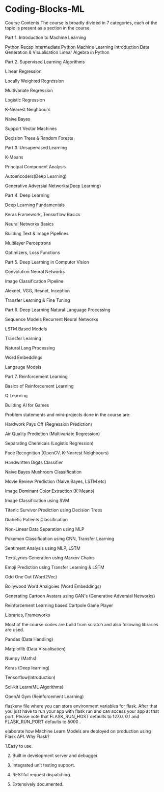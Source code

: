 # Coding-Blocks-ML
Course Contents
The course is broadly divided in 7 categories, each of the topic is present as a section in the course.

Part 1. Introduction to Machine Learning

Python Recap
Intermediate Python
Machine Learning Introduction
Data Generation & Visualisation
Linear Algebra in Python


Part 2. Supervised Learning Algorithms

Linear Regression

Locally Weighted Regression

Multivariate Regression

Logistic Regression

K-Nearest Neighbours

Naive Bayes

Support Vector Machines

Decision Trees & Random Forests

Part 3. Unsupervised Learning

K-Means

Principal Component Analysis

Autoencoders(Deep Learning)

Generative Adversial Networks(Deep Learning)


Part 4. Deep Learning

Deep Learning Fundamentals

Keras Framework, Tensorflow Basics

Neural Networks Basics

Building Text & Image Pipelines

Multilayer Perceptrons

Optimizers, Loss Functions


Part 5. Deep Learning in Computer Vision

Convolution Neural Networks

Image Classification Pipeline

Alexnet, VGG, Resnet, Inception

Transfer Learning & Fine Tuning

Part 6. Deep Learning Natural Language Processing

Sequence Models
Recurrent Neural Networks

LSTM Based Models

Transfer Learning

Natural Lang Processing

Word Embeddings

Langauge Models

Part 7. Reinforcement Learning

Basics of Reinforcement Learning

Q Learning

Building AI for Games

Problem statements and mini-projects done in the course are:


Hardwork Pays Off (Regression Prediction)

Air Quality Prediction (Multivariate Regression)

Separating Chemicals (Logistic Regression)

Face Recognition (OpenCV, K-Nearest Neighbours)

Handwritten Digits Classifier

Naive Bayes Mushroom Classification

Movie Review Prediction (Naive Bayes, LSTM etc)

Image Dominant Color Extraction (K-Means)

Image Classification using SVM

Titanic Survivor Prediction using Decision Trees

Diabetic Patients Classification

Non-Linear Data Separation using MLP

Pokemon Classification using CNN, Transfer Learning

Sentiment Analysis using MLP, LSTM

Text/Lyrics Generation using Markov Chains

Emoji Prediction using Transfer Learning & LSTM

Odd One Out (Word2Vec)

Bollywood Word Analgoies (Word Embeddings)

Generating Cartoon Avatars using GAN's (Generative Adversial Networks)

Reinforcement Learning based Cartpole Game Player

Libraries, Frameworks

Most of the course codes are build from scratch and also following libraries are used.

Pandas (Data Handling)

Matplotlib (Data Visualisation)

Numpy (Maths)

Keras (Deep learning)

Tensorflow(Introduction)

Sci-kit Learn(ML Algorithms)

OpenAI Gym (Reinforcement Learning)

flaskenv file where you can store environment variables for flask. After that you just have to run your app with flask run and can access your app at that port. Please note that FLASK_RUN_HOST defaults to 127.0. 0.1 and FLASK_RUN_PORT defaults to 5000 .

elaborate how Machine Learn Models are deployed on production using Flask API.
Why Flask?

1.Easy to use.

2. Built in development server and debugger.

3. Integrated unit testing support.

4. RESTful request dispatching.

5. Extensively documented.
